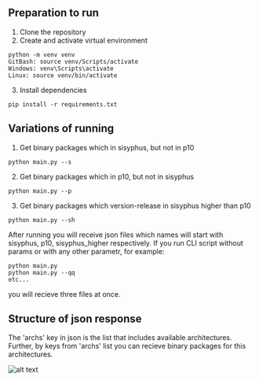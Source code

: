 ## Preparation to run
1. Clone the repository
2. Create and activate virtual environment
```commandline 
python -m venv venv
GitBash: source venv/Scripts/activate
Windows: venv\Scripts\activate
Linux: source venv/bin/activate
```
3. Install dependencies
```commandline 
pip install -r requirements.txt
```
## Variations of running
1. Get binary packages which in sisyphus, but not in p10
```commandline 
python main.py --s
```
2. Get binary packages which in p10, but not in sisyphus
```commandline 
python main.py --p
```
3. Get binary packages which version-release in sisyphus higher than p10
```commandline 
python main.py --sh
```
After running you will receive json files which names will start with sisyphus, p10, sisyphus_higher respectively. If you run CLI script without params or with any other parametr, for example:
```commandline 
python main.py
python main.py --qq
etc...
```
you will recieve three files at once.
## Structure of json response
The 'archs' key in json is the list that includes available architectures. Further, by keys from 'archs' list you can recieve binary packages for this architectures.

![alt text](https://s357sas.storage.yandex.net/rdisk/e487902cd4b3f968337ca8c98baf811f7998c7d4414a3c660a51ae70edc9a396/66674d5e/ThpIr2WLzSeCMRuU8iCOGA3Rs9a99NlDCpx5td7WgxarmCgS1spbqEU6Z8wOA2bFhzK7qN1uIRIkzE6bzosreg==?uid=0&filename=изображение_2024-06-10_175809215.png&disposition=inline&hash=&limit=0&content_type=image%2Fpng&owner_uid=0&fsize=10264&hid=b82ff8f8090c1b568b35f88ddd46af76&media_type=image&tknv=v2&etag=624737bed4f81a3559dc586ea0b11b91&ts=61a8dc4479380&s=f53345c701f2ae52f55d49969fd405e4810e7115641bfddbb0a3df969b01ec5f&pb=U2FsdGVkX19QMwTW3_Ec61vzagSeFKf78Ze2XZkmdUZctpP4WKXrnsrZG1_Ku_IJNl2icBvt27jJu3sPhm1daw_ZBSV2HlCzgdL4P8yUCX4)
